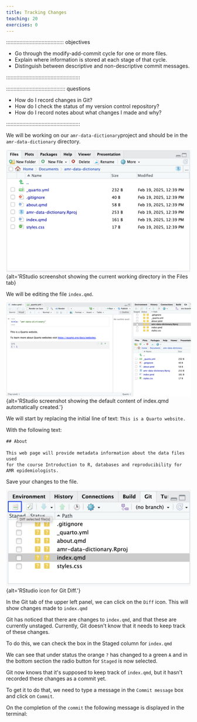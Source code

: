 ```yaml
---
title: Tracking Changes
teaching: 20
exercises: 0
---
```


::::::::::::::::::::::::::::::::::::::: objectives

- Go through the modify-add-commit cycle for one or more files.
- Explain where information is stored at each stage of that cycle.
- Distinguish between descriptive and non-descriptive commit messages.

::::::::::::::::::::::::::::::::::::::::::::::::::

:::::::::::::::::::::::::::::::::::::::: questions

- How do I record changes in Git?
- How do I check the status of my version control repository?
- How do I record notes about what changes I made and why?

::::::::::::::::::::::::::::::::::::::::::::::::::

We will be working on our `amr-data-dictionary`project and should be in the `amr-data-dictionary` directory.

![](fig/RStudio_screenshot_files.png){alt='RStudio screenshot showing the current working directory in the Files tab}

We will be editing the file `index.qmd`.

![](fig/RStudio_index_qmd_start.png){alt='RStudio screenshot showing the default content of index.qmd automatically created.'}

We will start by replacing the initial line of text: `This is a Quarto website.`

With the following text:

```output
## About

This web page will provide metadata information about the data files used 
for the course Introduction to R, databases and reproducibility for AMR epidemiologists.

```
Save your changes to the file.

![](fig/RStudio_git_diff_icon.png){alt='RStudio icon for Git Diff.'}

In the Git tab of the upper left panel, we can click on the `Diff` icon.
This will show changes made to `index.qmd`



Git has noticed that there are changes to `index.qmd`, and that these are currently unstaged.
Currently, Git doesn't know that it needs to keep track of these changes.

To do this, we can check the box in the Staged column for `index.qmd`



We can see that under status the orange `?` has changed to a green `A` and in the bottom section the radio button for `Staged` is now selected.

Git now knows that it's supposed to keep track of `index.qmd`,
but it hasn't recorded these changes as a commit yet.



To get it to do that, we need to type a message in the `Commit message` box and click on `Commit`.

On the completion of the `commit` the following message is displayed in the terminal:

